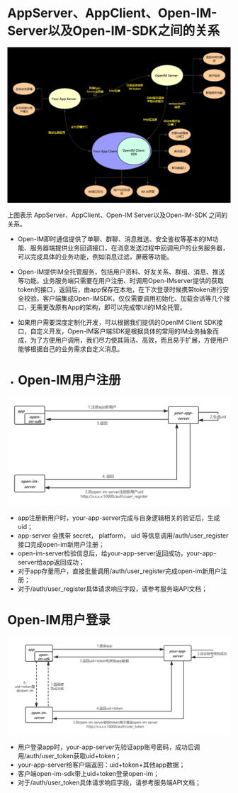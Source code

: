# AppServer、AppClient、Open-IM-Server以及Open-IM-SDK之间的关系



![architecture-introduce](../images/architecture-introduce.png)



上图表示 AppServer、AppClient、Open-IM Server以及Open-IM-SDK 之间的关系。

- Open-IM即时通信提供了单聊、群聊、消息推送、安全鉴权等基本的IM功能、服务器端提供业务回调接口，在消息发送过程中回调用户的业务服务器，可以完成具体的业务功能，例如消息过滤，屏蔽等功能。

- Open-IM提供IM全托管服务，包括用户资料、好友关系、群组、消息、推送等功能。业务服务端只需要在用户注册、时调用Open-IMserver提供的获取token的接口，返回后，由app保存在本地，在下次登录时候携带token进行安全校验。客户端集成Open-IMSDK，仅仅需要调用初始化、加载会话等几个接口，无需更改原有App的架构，即可以完成带UI的IM全托管。

- 如果用户需要深度定制化开发，可以根据我们提供的OpenIM Client SDK接口，自定义开发，Open-IM客户端SDK是根据具体的常用的IM业务抽象而成，为了方便用户调用，我们尽力使其简洁、高效，而且易于扩展，方便用户能够根据自己的业务需求自定义消息。

- # Open-IM用户注册

![open-im-server-注册](../images/server-register.png)

- app注册新用户时，your-app-server完成与自身逻辑相关的验证后，生成uid；
- app-server 会携带 secret， platform， uid 等信息调用/auth/user_register接口完成open-im新用户注册；
- open-im-server检验信息后，给your-app-server返回成功，your-app-server给app返回成功；
- 对于app存量用户，直接批量调用/auth/user_register完成open-im新用户注册；
- 对于/auth/user_register具体请求响应字段，请参考服务端API文档； 



# Open-IM用户登录

![open-im-server-登录](../images/server-login.png)

- 用户登录app时，your-app-server先验证app账号密码，成功后调用/auth/user_token获取uid+token；
- your-app-server给客户端返回：uid+token+其他app数据；
- 客户端open-im-sdk带上uid+token登录open-im；
- 对于/auth/user_token具体请求响应字段，请参考服务端API文档； 

